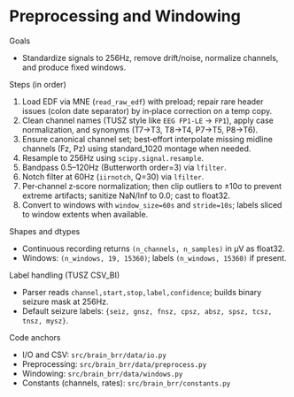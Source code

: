 # Preprocessing and Windowing

Goals

- Standardize signals to 256Hz, remove drift/noise, normalize channels, and produce fixed windows.

Steps (in order)

1) Load EDF via MNE (`read_raw_edf`) with preload; repair rare header issues (colon date separator) by in‑place correction on a temp copy.
2) Clean channel names (TUSZ style like `EEG FP1-LE` → `FP1`), apply case normalization, and synonyms (T7→T3, T8→T4, P7→T5, P8→T6).
3) Ensure canonical channel set; best‑effort interpolate missing midline channels (Fz, Pz) using standard_1020 montage when needed.
4) Resample to 256Hz using `scipy.signal.resample`.
5) Bandpass 0.5–120Hz (Butterworth order=3) via `lfilter`.
6) Notch filter at 60Hz (`iirnotch`, Q=30) via `lfilter`.
7) Per‑channel z‑score normalization; then clip outliers to ±10σ to prevent extreme artifacts; sanitize NaN/Inf to 0.0; cast to float32.
8) Convert to windows with `window_size=60s` and `stride=10s`; labels sliced to window extents when available.

Shapes and dtypes

- Continuous recording returns `(n_channels, n_samples)` in µV as float32.
- Windows: `(n_windows, 19, 15360)`; labels `(n_windows, 15360)` if present.

Label handling (TUSZ CSV_BI)

- Parser reads `channel,start,stop,label,confidence`; builds binary seizure mask at 256Hz.
- Default seizure labels: `{seiz, gnsz, fnsz, cpsz, absz, spsz, tcsz, tnsz, mysz}`.

Code anchors

- I/O and CSV: `src/brain_brr/data/io.py`
- Preprocessing: `src/brain_brr/data/preprocess.py`
- Windowing: `src/brain_brr/data/windows.py`
- Constants (channels, rates): `src/brain_brr/constants.py`
